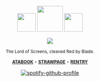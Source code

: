 <div align="center">

<img src="https://files.catbox.moe/pvvf2s.gif" width="50px"> <img src="https://deltarune.wiki/images/Tenna_overworld_snap.gif?cb=klfdse" width="70px"> <img src="https://files.catbox.moe/73bvny.gif" width="50px">

![](https://komarev.com/ghpvc/?username=THATGREATDAY&color=da1f52&label=RECRUITS)

<sup> The Lord of Screens, cleaved Red by Blade. </sup>

<div align="center">

<sup> [**ATABOOK**](https://greatday.atabook.org) ⋆ [**STRAWPAGE**](https://seatreasure.straw.page) ⋆ [**RENTRY**](https://rentry.co/CYBERTV)</sup>

[![spotify-github-profile](https://spotify-github-profile.kittinanx.com/api/view?uid=f2n6prthunxkl481yp07tfdlz&cover_image=true&theme=natemoo-re&show_offline=false&background_color=121212&interchange=false&bar_color=992d1a&bar_color_cover=false)](https://github.com/kittinan/spotify-github-profile)
